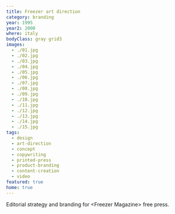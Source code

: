 ```yaml
---
title: Freezer art direction
category: branding
year: 1995
year2: 2000
where: italy
bodyClass: gray grid3
images:
  - ./01.jpg
  - ./02.jpg
  - ./03.jpg
  - ./04.jpg
  - ./05.jpg
  - ./06.jpg
  - ./07.jpg
  - ./08.jpg
  - ./09.jpg
  - ./10.jpg
  - ./11.jpg
  - ./12.jpg
  - ./13.jpg
  - ./14.jpg
  - ./15.jpg
tags:
  - design
  - art-direction
  - concept
  - copywriting
  - printed-press
  - product-branding
  - content-creation
  - video
featured: true
home: true
---
```


Editorial strategy and branding for &lt;Freezer Magazine&gt; free press.
